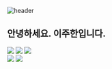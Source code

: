 ![header](https://capsule-render.vercel.app/api?type=waving&customColorList=26&color=20:FAEBD7,60:2F4F4F,70:2F4F4F,90:DAA520&fontColor=ffffff&fontSize=12&fontAlign=93&fontAlignY=10&height=170&section=header&text=LH99Tw's%20Github)
<h2>안녕하세요. 이주한입니다.</h2>
</hr>
<div align=left>
  <img src="https://img.shields.io/badge/python-3776AB?style=flat-square&logo=python&logoColor=white"/>
  <img src="https://img.shields.io/badge/HTML5-E34F26?style=flat-square&logo=html5&logoColor=white"/>
  <img src="https://img.shields.io/badge/CSS3-1572B6?style=flat-square&logo=css3&logoColor=white"/>
  <br/>
  <img src="https://img.shields.io/badge/Node.js-339933?style=flat-square&logo=nodedotjs&logoColor=white"/>
  <img src="https://img.shields.io/badge/React-61DAFB?style=flat-square&logo=react&logoColor=black"/>
</div>

<!--
**LH99Tw/LH99Tw** is a ✨ _special_ ✨ repository because its `README.md` (this file) appears on your GitHub profile.

Here are some ideas to get you started:

- 🔭 I’m currently working on ...
- 🌱 I’m currently learning ...
- 👯 I’m looking to collaborate on ...
- 🤔 I’m looking for help with ...
- 💬 Ask me about ...
- 📫 How to reach me: ...
- 😄 Pronouns: ...
- ⚡ Fun fact: ...
-->
